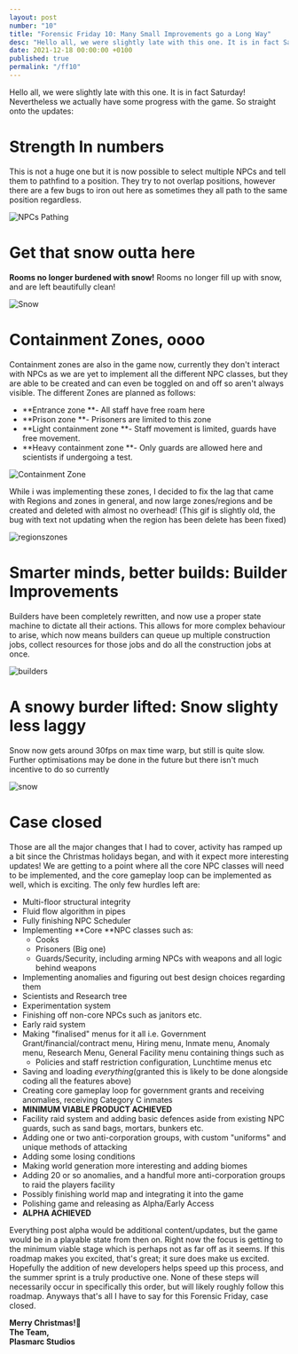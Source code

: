```yaml
---
layout: post
number: "10"
title: "Forensic Friday 10: Many Small Improvements go a Long Way"
desc: "Hello all, we were slightly late with this one. It is in fact Saturday! Nevertheless we actually have some progress with the game. So straight onto the updates:"
date: 2021-12-18 00:00:00 +0100
published: true
permalink: "/ff10"
---
```

Hello all, we were slightly late with this one. It is in fact Saturday! Nevertheless we actually have some progress with the game. So straight onto the updates:

# Strength In numbers

This is not a huge one but it is now possible to select multiple NPCs and  tell them to pathfind to a position. They try to not overlap positions, however there are a few bugs to iron out here as sometimes they all path to the same position regardless.

![NPCs Pathing](./forensic-friday-media/ff10/path.gif)

# Get that snow outta here

**Rooms no longer burdened with snow!**
Rooms no longer fill up with snow, and are left beautifully clean!

![Snow](./forensic-friday-media/ff10/snow.png)

# Containment Zones, oooo

Containment zones are also in the game now, currently they don't interact with NPCs as we are yet to implement all the different NPC classes, but they are able to be created and can even be toggled on and off so aren't always visible. The different Zones are planned as follows:
- **Entrance zone **- All staff have free roam here
- **Prison zone **- Prisoners are limited to this zone
- **Light containment zone **- Staff movement is limited, guards have free movement.
- **Heavy containment zone **- Only guards are allowed here and scientists if undergoing a test.

![Containment Zone](./forensic-friday-media/ff10/cz1.png)

While i was implementing these zones, I decided to fix the lag that came with Regions and zones in general, and now large zones/regions and be created and deleted with almost no overhead! (This gif is slightly old, the bug with text not updating when the region has been delete has been fixed)

![regionszones](./forensic-friday-media/ff10/regionszones.gif)

# Smarter minds, better builds: Builder Improvements

Builders have been completely rewritten, and now use a proper state machine to dictate all their actions. This allows for more complex behaviour to arise, which now means builders can queue up multiple construction jobs, collect resources for those jobs and do all the construction jobs at once.

![builders](./forensic-friday-media/ff10/builders.gif)

# A snowy burder lifted: Snow slighty less laggy
Snow now gets around 30fps on max time warp, but still is quite slow. Further optimisations may be done in the future but there isn't much incentive to do so currently

![snow](./forensic-friday-media/ff10/snow.gif)

# Case closed

Those are all the major changes that I had to cover, activity has ramped up a bit since the Christmas holidays began, and with it expect more interesting updates! We are getting to a point where all the core NPC classes will need to be implemented, and the core gameplay loop can be implemented as well, which is exciting. The only few hurdles left are:

- Multi-floor structural integrity
- Fluid flow algorithm in pipes
- Fully finishing NPC Scheduler
- Implementing **Core **NPC classes such as:
    - Cooks
    - Prisoners (Big one)
    - Guards/Security, including arming NPCs with weapons and all logic behind weapons
- Implementing anomalies and figuring out best design choices regarding them
- Scientists and Research tree
- Experimentation system
- Finishing off non-core NPCs such as janitors etc.
- Early raid system
- Making "finalised" menus for it all i.e. Government Grant/financial/contract menu, Hiring menu, Inmate menu, Anomaly menu, Research Menu, General Facility menu containing things such as
    - Policies and staff restriction configuration, Lunchtime menus etc
- Saving and loading *everything*(granted this is likely to be done alongside coding all the features above)
- Creating core gameplay loop for government grants and receiving anomalies, receiving Category C inmates
- **MINIMUM VIABLE PRODUCT ACHIEVED**
- Facility raid system and adding basic defences aside from existing NPC guards, such as sand bags, mortars, bunkers etc.
- Adding one or two anti-corporation groups, with custom "uniforms" and unique methods of attacking
- Adding some losing conditions
- Making world generation more interesting and adding biomes
- Adding 20 or so anomalies, and a handful more anti-corporation groups to raid the players facility
- Possibly finishing world map and integrating it into the game
- Polishing game and releasing as Alpha/Early Access
- **ALPHA ACHIEVED**


Everything post alpha would be additional content/updates, but the game would be in a playable state from then on. Right now the focus is getting to the minimum viable stage which is perhaps not as far off as it seems. If this roadmap makes you excited, that's great; it sure does make us excited. Hopefully the addition of new developers helps speed up this process, and the summer sprint is a truly productive one. None of these steps will necessarily occur in specifically this order, but will likely roughly follow this roadmap. Anyways that's all I have to say for this Forensic Friday, case closed.

**Merry Christmas!🤶**\
**The Team,**\
**Plasmarc Studios**